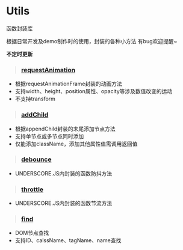 # Utils
函数封装库

根据日常开发及demo制作时的使用，封装的各种小方法
有bug欢迎提醒~

**不定时更新**


> ### [requestAnimation](https://github.com/LyuHaiLoong/Utils/blob/master/requestAnimation.js)

- 根据requestAnimationFrame封装的动画方法
- 支持width、height、position属性、opacity等涉及数值改变的运动
- 不支持transform

> ### [addChild](https://github.com/LyuHaiLoong/Utils/blob/master/addChild.js)

- 根据appendChild封装的末尾添加节点方法
- 支持单节点或多节点同时添加
- 仅能添加className，添加其他属性值需调用返回值

> ### [debounce](https://github.com/LyuHaiLoong/Utils/blob/master/debounce.js)
- UNDERSCORE.JS内封装的函数防抖方法

> ### [throttle](https://github.com/LyuHaiLoong/Utils/blob/master/throttle.js)
- UNDERSCORE.JS内封装的函数节流方法

> ### [find](https://github.com/LyuHaiLoong/Utils/blob/master/find.js)
- DOM节点查找
- 支持ID、calssName、tagName、name查找
